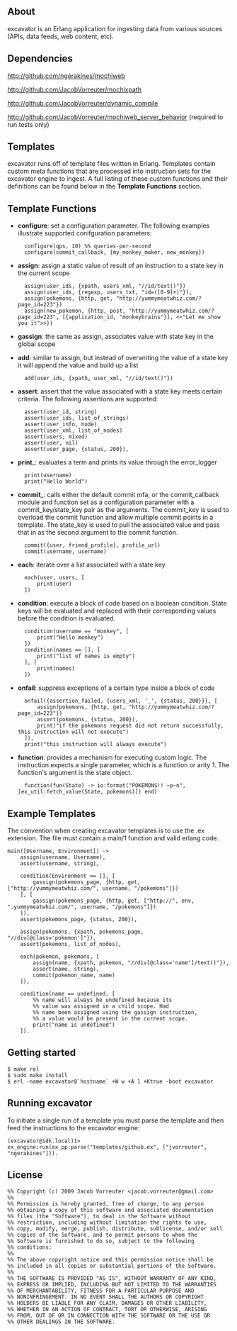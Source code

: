## About
excavator is an Erlang application for ingesting data from various 
sources (APIs, data feeds, web content, etc).

## Dependencies
<http://github.com/ngerakines/mochiweb>

<http://github.com/JacobVorreuter/mochixpath>

<http://github.com/JacobVorreuter/dynamic_compile>

<http://github.com/JacobVorreuter/mochiweb_server_behavior> (required to run tests only)

## Templates
excavator runs off of template files written in Erlang. Templates contain custom meta functions that are processed into instruction sets for the excavator engine to ingest. A full listing of these custom functions and their definitions can be found below in the __Template Functions__ section.

## Template Functions
* __configure__: set a configuration parameter. The following examples illustrate supported conifguration parameters:

		configure(qps, 10) %% queries-per-second
		configure(commit_callback, {my_monkey_maker, new_monkey})
* __assign__: assign a static value of result of an instruction to a state key in the current scope

		assign(user_ids, {xpath, users_xml, "//id/text()"})
		assign(user_ids, {regexp, users_txt, "id=([0-9]+)"}),
		assign(pokemons, {http, get, "http://yummymeatwhiz.com/?page_id=223"})
		assign(new_pokemon, {http, post, "http://yummymeatwhiz.com/?page_id=223", [{application_id, "monkeybrains"}], <<"Let me show you it">>})
* __gassign__: the same as assign, associates value with state key in the global scope
* __add__: similar to assign, but instead of overwriting the value of a state key it will append the value and build up a list

		add(user_ids, {xpath, user_xml, "//id/text()"})
* __assert__: assert that the value associated with a state key meets certain criteria. The following assertions are supported:

		assert(user_id, string)
		assert(user_ids, list_of_strings)
		assert(user_info, node)
		assert(user_xml, list_of_nodes)
		assert(users, mixed)
		assert(user, nil)
		assert(user_page, {status, 200}),
* __print___: evaluates a term and prints its value through the error_logger

		print(username)
		print("Hello World")
* __commit___: calls either the default commit mfa, or the commit_callback module and function set as a configuration parameter with a commit_key/state_key pair as the arguments. The commit_key is used to overload the commit function and allow multiple commit points in a template. The state_key is used to pull the associated value and pass that in as the second argument to the commit function.
 
		commit({user, friend_profile}, profile_url)
		commit(username, username)
* __each__: iterate over a list associated with a state key

		each(user, users, [
			print(user)
		])
* __condition__: execute a block of code based on a boolean condition. State keys will be evaluated and replaced with their corresponding values before the condition is evaluated.

		condition(username == "monkey", [
			print("Hello monkey")
		])
		condition(names == [], [
			print("list of names is empty")
		], [
			print(names)
		])
* __onfail__: suppress exceptions of a certain type inside a block of code

		onfail({assertion_failed, {users_xml, '_', {status, 200}}}, [
			assign(pokemons, {http, get, "http://yummymeatwhiz.com/?page_id=223"})
			assert(pokemons, {status, 200}),
			print("if the pokemons request did not return successfully, this instruction will not execute")
		]),
		print("this instruction will always execute")
* __function__: provides a mechanism for executing custom logic. The instruction expects a single parameter, which is a function or arity 1. The function's argument is the state object.

		function(fun(State) -> io:format("POKEMONS!! ~p~n", [ex_util:fetch_value(State, pokemons)]) end)

## Example Templates
The convention when creating excavator templates is to use the .ex extension. The file must contain a main/1 function and valid erlang code.

	main([Username, Environment]) ->
		assign(username, Username),
		assert(username, string),
		
		condition(Environment == [], [
			gassign(pokemons_page, {http, get, ["http://yummymeatwhiz.com/", username, "/pokemons"]})
		], [
			gassign(pokemons_page, {http, get, ["http://", env, ".yummymeatwhiz.com/", username, "/pokemons"]})
		]),
		assert(pokemons_page, {status, 200}),
		
		assign(pokemons, {xpath, pokemons_page, "//div[@class='pokemon']"}),
		assert(pokemons, list_of_nodes),
		
		each(pokemon, pokemons, [
			assign(name, {xpath, pokemon, "//div[@class='name']/text()"}),
			assert(name, string),
			commit(pokemon_name, name)
		]),
		
		condition(name == undefined, [
			%% name will always be undefined because its
			%% value was assigned in a child scope. Had
			%% name been assigned using the gassign instruction,
			%% a value would be present in the current scope.
			print("name is undefined")
		]).

## Getting started

	$ make rel
	$ sudo make install
	$ erl -name excavator@`hostname` +W w +A 1 +Ktrue -boot excavator
		
## Running excavator
To initiate a single run of a template you must parse the template and then feed the instructions to the excavator engine:

	(excavator@idk.local)1> ex_engine:run(ex_pp:parse("templates/github.ex", ["jvorreuter", "ngerakines"])).
		
## License
	%% Copyright (c) 2009 Jacob Vorreuter <jacob.vorreuter@gmail.com>
	%% 
	%% Permission is hereby granted, free of charge, to any person
	%% obtaining a copy of this software and associated documentation
	%% files (the "Software"), to deal in the Software without
	%% restriction, including without limitation the rights to use,
	%% copy, modify, merge, publish, distribute, sublicense, and/or sell
	%% copies of the Software, and to permit persons to whom the
	%% Software is furnished to do so, subject to the following
	%% conditions:
	%% 
	%% The above copyright notice and this permission notice shall be
	%% included in all copies or substantial portions of the Software.
	%% 
	%% THE SOFTWARE IS PROVIDED "AS IS", WITHOUT WARRANTY OF ANY KIND,
	%% EXPRESS OR IMPLIED, INCLUDING BUT NOT LIMITED TO THE WARRANTIES
	%% OF MERCHANTABILITY, FITNESS FOR A PARTICULAR PURPOSE AND
	%% NONINFRINGEMENT. IN NO EVENT SHALL THE AUTHORS OR COPYRIGHT
	%% HOLDERS BE LIABLE FOR ANY CLAIM, DAMAGES OR OTHER LIABILITY,
	%% WHETHER IN AN ACTION OF CONTRACT, TORT OR OTHERWISE, ARISING
	%% FROM, OUT OF OR IN CONNECTION WITH THE SOFTWARE OR THE USE OR
	%% OTHER DEALINGS IN THE SOFTWARE.